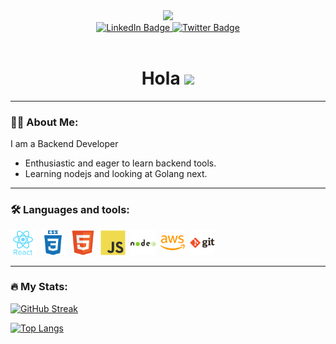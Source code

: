 <div id="header" align="center">
  <img src="https://media.giphy.com/media/M9gbBd9nbDrOTu1Mqx/giphy.gif" width="100"/>
<div id="badges">
  <a href="https://www.linkedin.com/in/daniel-ojo-williams/">
    <img src="https://img.shields.io/badge/LinkedIn-blue?style=for-the-badge&logo=linkedin&logoColor=white" alt="LinkedIn Badge"/>
  </a>
  <a href="https://www.twitter.com/ojowilliamsdan1">
    <img src="https://img.shields.io/badge/Twitter-blue?style=for-the-badge&logo=twitter&logoColor=white" alt="Twitter Badge"/>
  </a>
</div>
  <img src="https://komarev.com/ghpvc/?username=daniel-ojo-williams&style=flat-square&color=blue" alt=""/>
</div>
<h1 align='center'>
  Hola
  <img src="https://media.giphy.com/media/hvRJCLFzcasrR4ia7z/giphy.gif" width="30px"/>
</h1>

- - -

### 👨‍💻 About Me:
I am a Backend Developer
- Enthusiastic and eager to learn backend tools.
- Learning nodejs and looking at Golang next.

- - -
### 🛠️ Languages and tools:
<div>
  <img src="https://github.com/devicons/devicon/blob/master/icons/react/react-original-wordmark.svg" title="React" alt="React" width="40" height="40"/>&nbsp;
  <img src="https://github.com/devicons/devicon/blob/master/icons/css3/css3-plain-wordmark.svg"  title="CSS3" alt="CSS" width="40" height="40"/>&nbsp;
  <img src="https://github.com/devicons/devicon/blob/master/icons/html5/html5-original.svg" title="HTML5" alt="HTML" width="40" height="40"/>&nbsp;
  <img src="https://github.com/devicons/devicon/blob/master/icons/javascript/javascript-original.svg" title="JavaScript" alt="JavaScript" width="40" height="40"/>&nbsp;
  <img src="https://github.com/devicons/devicon/blob/master/icons/nodejs/nodejs-original-wordmark.svg" title="NodeJS" alt="NodeJS" width="40" height="40"/>&nbsp;
  <img src="https://github.com/devicons/devicon/blob/master/icons/amazonwebservices/amazonwebservices-plain-wordmark.svg" title="AWS" alt="AWS" width="40" height="40"/>&nbsp;
  <img src="https://github.com/devicons/devicon/blob/master/icons/git/git-original-wordmark.svg" title="Git" **alt="Git" width="40" height="40"/>
</div>

- - -
### :fire: My Stats:
[![GitHub Streak](http://github-readme-streak-stats.herokuapp.com?user=daniel-ojo-williams&theme=dark&background=000000)](https://git.io/streak-stats)

[![Top Langs](https://github-readme-stats.vercel.app/api/top-langs/?username=daniel-ojo-williams&layout=compact&theme=vision-friendly-dark)](https://github.com/anuraghazra/github-readme-stats)

